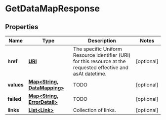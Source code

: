 

# GetDataMapResponse

## Properties

Name | Type | Description | Notes
------------ | ------------- | ------------- | -------------
**href** | [**URI**](URI.md) | The specific Uniform Resource Identifier (URI) for this resource at the requested effective and asAt datetime. |  [optional]
**values** | [**Map&lt;String, DataMapping&gt;**](DataMapping.md) | TODO |  [optional]
**failed** | [**Map&lt;String, ErrorDetail&gt;**](ErrorDetail.md) | TODO |  [optional]
**links** | [**List&lt;Link&gt;**](Link.md) | Collection of links. |  [optional]



